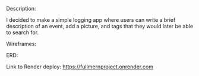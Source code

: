 Description:  

I decided to make a simple logging app where users can write a brief description of an event, add a picture, and tags that they would later be able to search for.  

Wireframes:


ERD:


Link to Render deploy: 
https://fullmernproject.onrender.com